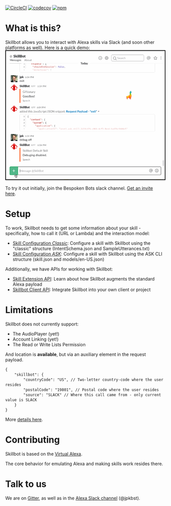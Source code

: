 [![CircleCI](https://circleci.com/gh/skillbotio/client.svg?style=svg&circle-token=99112ca7ffc59b0d4d5604ff7fdda32abe84e214)](https://circleci.com/gh/skillbotio/client)
[![codecov](https://codecov.io/gh/skillbotio/client/branch/master/graph/badge.svg?token=MXXLxo9NlP)](https://codecov.io/gh/skillbotio/client)
[![npm](https://img.shields.io/npm/v/skillbot-client.svg)](https://npmjs.com/package/skillbot-client)
# What is this?
Skillbot allows you to interact with Alexa skills via Slack (and soon other platforms as well). Here is a quick demo:
<kbd><img style="border: 2px solid black;" src="https://raw.githubusercontent.com/skillbotio/client/master/docs/SkillbotDemo.gif" width="600" /></kbd>

To try it out initially, join the Bespoken Bots slack channel. [Get an invite here](https://slofile.com/slack/bespokenbots).

# Setup
To work, Skillbot needs to get some information about your skill - specifically, how to call it (URL or Lambda) and the interaction model:
* [Skill Configuration *Classic*](docs/SKILL_SETUP_CLASSIC.md): Configure a skill with Skillbot using the "classic" structure (IntentSchema.json and SampleUtterances.txt)
* [Skill Configuration *ASK*](docs/SKILL_SETUP_ASK.md): Configure a skill with Skillbot using the ASK CLI structure (skill.json and models/en-US.json)

Additionally, we have APIs for working with Skillbot:  
* [Skill Extension API](docs/SKILL_EXTENSION_API.md): Learn about how Skillbot augments the standard Alexa payload
* [Skillbot Client API](docs/SKILLBOT_CLIENT_API.md): Integrate Skillbot into your own client or project

# Limitations
Skillbot does not currently support:
* The AudioPlayer (yet!)
* Account Linking (yet!)
* The Read or Write Lists Permission

And location is **available**, but via an auxiliary element in the request payload.
```
{
    "skillbot": {
        "countryCode": "US", // Two-letter country-code where the user resides
        "postalCode": "19801", // Postal code where the user resides
        "source": "SLACK" // Where this call came from - only current value is SLACK
    }
}
```
More [details here](https://github.com/skillbotio/client/blob/master/docs/SKILL_EXTENSION_API.md).

# Contributing
Skillbot is based on the [Virtual Alexa](https://github.com/bespoken/virtual-alexa).

The core behavior for emulating Alexa and making skills work resides there.

# Talk to us
We are on [Gitter](https://gitter.im/bespoken/bst), as well as in the [Alexa Slack channel](http://alexaslack.com) (@jpkbst).

